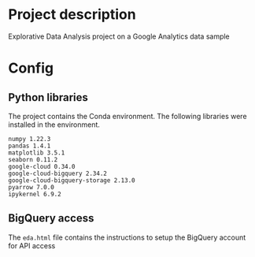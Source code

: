 # Project description

Explorative Data Analysis project on a Google Analytics data sample

# Config

## Python libraries

The project contains the Conda environment. The following libraries were installed in the environment.

```
numpy 1.22.3
pandas 1.4.1
matplotlib 3.5.1
seaborn 0.11.2
google-cloud 0.34.0
google-cloud-bigquery 2.34.2
google-cloud-bigquery-storage 2.13.0
pyarrow 7.0.0
ipykernel 6.9.2
```

## BigQuery access

The ```eda.html``` file contains the instructions to setup the BigQuery account for API access
